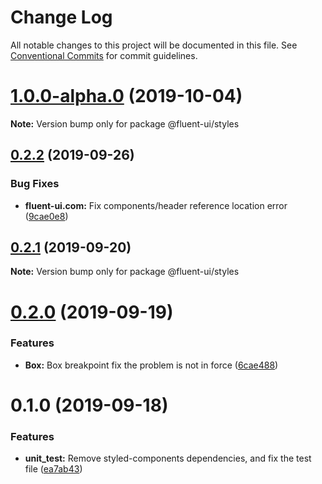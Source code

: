 # Change Log

All notable changes to this project will be documented in this file.
See [Conventional Commits](https://conventionalcommits.org) for commit guidelines.

# [1.0.0-alpha.0](https://github.com/fluent-org/fluent-ui/compare/@fluent-ui/styles@0.2.2...@fluent-ui/styles@1.0.0-alpha.0) (2019-10-04)

**Note:** Version bump only for package @fluent-ui/styles





## [0.2.2](https://github.com/fluent-org/fluent-ui/compare/@fluent-ui/styles@0.2.1...@fluent-ui/styles@0.2.2) (2019-09-26)


### Bug Fixes

* **fluent-ui.com:** Fix components/header reference location error ([9cae0e8](https://github.com/fluent-org/fluent-ui/commit/9cae0e8))





## [0.2.1](https://github.com/fluent-org/fluent-ui/compare/@fluent-ui/styles@0.2.0...@fluent-ui/styles@0.2.1) (2019-09-20)

**Note:** Version bump only for package @fluent-ui/styles





# [0.2.0](https://github.com/fluent-org/fluent-ui/compare/@fluent-ui/styles@0.1.0...@fluent-ui/styles@0.2.0) (2019-09-19)


### Features

* **Box:** Box breakpoint fix the problem is not in force ([6cae488](https://github.com/fluent-org/fluent-ui/commit/6cae488))





# 0.1.0 (2019-09-18)


### Features

* **unit_test:** Remove styled-components dependencies, and fix the test file ([ea7ab43](https://github.com/fluent-org/fluent-ui/commit/ea7ab43))
